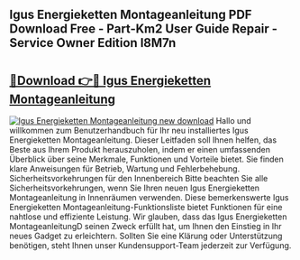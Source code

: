 ## Igus Energieketten Montageanleitung PDF Download Free - Part-Km2 User Guide Repair - Service Owner Edition l8M7n

# <h2><a href="http://df8rkg.blite.top/?on=Igus+Energieketten+Montageanleitung">🔗Download 👉🔴 Igus Energieketten Montageanleitung</a></h2>

[![Igus Energieketten Montageanleitung new download](https://i.imgur.com/lujVjoI.png)](http://df8rkg.blite.top/?on=Igus+Energieketten+Montageanleitung)
Hallo und willkommen zum Benutzerhandbuch für Ihr neu installiertes Igus Energieketten Montageanleitung. Dieser Leitfaden soll Ihnen helfen, das Beste aus Ihrem Produkt herauszuholen, indem er einen umfassenden Überblick über seine Merkmale, Funktionen und Vorteile bietet. Sie finden klare Anweisungen für Betrieb, Wartung und Fehlerbehebung. Sicherheitsvorkehrungen für den Innenbereich Bitte beachten Sie alle Sicherheitsvorkehrungen, wenn Sie Ihren neuen Igus Energieketten Montageanleitung in Innenräumen verwenden. Diese bemerkenswerte Igus Energieketten Montageanleitung-Funktionsliste bietet Funktionen für eine nahtlose und effiziente Leistung. Wir glauben, dass das Igus Energieketten MontageanleitungD seinen Zweck erfüllt hat, um Ihnen den Einstieg in Ihr neues Gadget zu erleichtern. Sollten Sie eine Klärung oder Unterstützung benötigen, steht Ihnen unser Kundensupport-Team jederzeit zur Verfügung.
